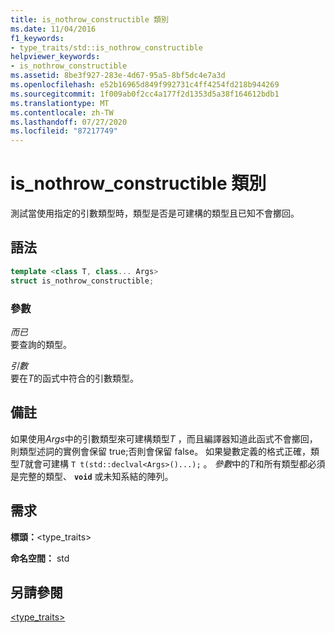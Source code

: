 ```yaml
---
title: is_nothrow_constructible 類別
ms.date: 11/04/2016
f1_keywords:
- type_traits/std::is_nothrow_constructible
helpviewer_keywords:
- is_nothrow_constructible
ms.assetid: 8be3f927-283e-4d67-95a5-8bf5dc4e7a3d
ms.openlocfilehash: e52b16965d849f992731c4ff4254fd218b944269
ms.sourcegitcommit: 1f009ab0f2cc4a177f2d1353d5a38f164612bdb1
ms.translationtype: MT
ms.contentlocale: zh-TW
ms.lasthandoff: 07/27/2020
ms.locfileid: "87217749"
---
```

# <a name="is_nothrow_constructible-class"></a>is_nothrow_constructible 類別

測試當使用指定的引數類型時，類型是否是可建構的類型且已知不會擲回。

## <a name="syntax"></a>語法

```cpp
template <class T, class... Args>
struct is_nothrow_constructible;
```

### <a name="parameters"></a>參數

*而已*\
要查詢的類型。

*引數*\
要在*T*的函式中符合的引數類型。

## <a name="remarks"></a>備註

如果使用*Args*中的引數類型來可建構類型*T* ，而且編譯器知道此函式不會擲回，則類型述詞的實例會保留 true;否則會保留 false。 如果變數定義的格式正確，類型*T*就會可建構 `T t(std::declval<Args>()...);` 。 *參數*中的*T*和所有類型都必須是完整的類型、 **`void`** 或未知系結的陣列。

## <a name="requirements"></a>需求

**標頭：**\<type_traits>

**命名空間：** std

## <a name="see-also"></a>另請參閱

[<type_traits>](../standard-library/type-traits.md)
